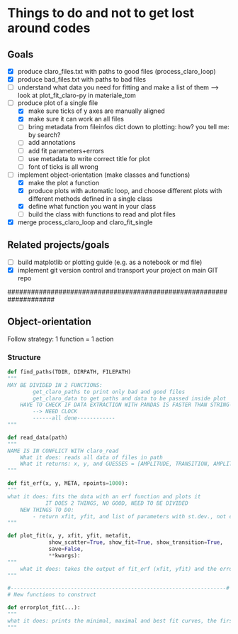 # Things to do and not to get lost around codes

## Goals

- [x] produce claro_files.txt with paths to good files (process_claro_loop)
- [x] produce bad_files.txt with paths to bad files
- [ ] understand what data you need for fitting and make a list of them --> look at plot_fit_claro-py in materiale_tom
- [ ] produce plot of a single file
    - [x] make sure ticks of y axes are manually aligned
    - [x] make sure it can work an all files
    - [ ] bring metadata from fileinfos dict down to plotting: how? you tell me: by search?
    - [ ] add annotations
    - [ ] add fit parameters+errors
    - [ ] use metadata to write correct title for plot
    - [ ] font of ticks is all wrong
- [ ] implement object-orientation (make classes and functions)
    - [x] make the plot a function
    - [x] produce plots with automatic loop, and choose different plots with different methods defined in a single class
    - [x] define what function you want in your class
    - [ ] build the class with functions to read and plot files
 
- [x] merge process_claro_loop and claro_fit_single

## Related projects/goals
- [ ] build matplotlib or plotting guide (e.g. as a notebook or md file)
- [x] implement git version control and transport your project on main GIT repo

####################################################################
## Object-orientation

Follow strategy: 1 function = 1 action

### Structure

```python
def find_paths(TDIR, DIRPATH, FILEPATH)
"""
MAY BE DIVIDED IN 2 FUNCTIONS:
        get_claro_paths to print only bad and good files
        get_claro_data to get paths and data to be passed inside plot
    HAVE TO CHECK IF DATA EXTRACTION WITH PANDAS IS FASTER THAN STRING-SEARCH
        --> NEED CLOCK
        ------all done------------
"""

def read_data(path)
"""
NAME IS IN CONFLICT WITH claro_read
    What it does: reads all data of files in path
    What it returns: x, y, and GUESSES = [AMPLITUDE, TRANSITION, AMPLITUDE/2]
"""        

def fit_erf(x, y, META, npoints=1000):
"""
what it does: fits the data with an erf function and plots it
            IT DOES 2 THINGS, NO GOOD, NEED TO BE DIVIDED
    NEW THINGS TO DO:
        - return xfit, yfit, and list of parameters with st.dev., not correlation matrix, to be used in annotation in plot
"""

def plot_fit(x, y, xfit, yfit, metafit,
             show_scatter=True, show_fit=True, show_transition=True,
             save=False,
             **kwargs):
"""
    what it does: takes the output of fit_erf (xfit, yfit) and the errors and prints the plot of the best-fit curve upon the data; automatically detects transition point and has option to print it highlighted
"""

#--------------------------------------------------------------------#
# New functions to construct

def errorplot_fit(...):
"""
what it does: prints the minimal, maximal and best fit curves, the first two can be get from +- std.dev.
"""    
```